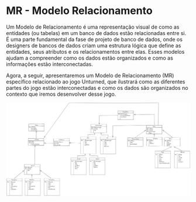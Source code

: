 # MR - Modelo Relacionamento

Um Modelo de Relacionamento é uma representação visual de como as entidades (ou tabelas) em um banco de dados estão relacionadas entre si. É uma parte fundamental da fase de projeto de banco de dados, onde os designers de bancos de dados criam uma estrutura lógica que define as entidades, seus atributos e os relacionamentos entre elas. Esses modelos ajudam a compreender como os dados estão organizados e como as informações estão interconectadas.

Agora, a seguir, apresentaremos um Modelo de Relacionamento (MR) específico relacionado ao jogo Unturned, que ilustrará como as diferentes partes do jogo estão interconectadas e como os dados são organizados no contexto que iremos desenvolver desse jogo.

![](../assets/MRv1.png)